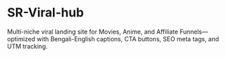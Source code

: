 # SR-Viral-hub
Multi-niche viral landing site for Movies, Anime, and Affiliate Funnels—optimized with Bengali-English captions, CTA buttons, SEO meta tags, and UTM tracking.
